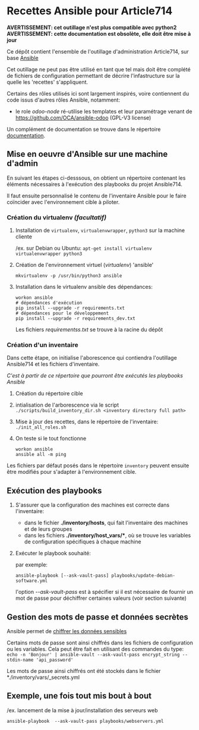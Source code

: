 # Recettes Ansible pour Article714

**AVERTISSEMENT: cet outillage n'est plus compatible avec python2**
**AVERTISSEMENT: cette documentation est obsolète, elle doit être mise à jour**

Ce dépôt contient l'ensemble de l'outillage d'administration Article714,
sur base [Ansible](http//ansible.com)

Cet outillage ne peut pas être utilisé en tant que tel mais doit être complété de
fichiers de configuration permettant de décrire l'infastructure sur la quelle les
'recettes' s'appliquent.

Certains des rôles utilisés ici sont largement inspirés, voire contiennent du code issus d'autres rôles Ansible, notamment:

- le role _odoo-node_ ré-utilise les templates et leur paramétrage venant de https://github.com/OCA/ansible-odoo (GPL-V3 license)

Un complément de documentation se trouve dans le répertoire [documentation](documentation/index.md).

## Mise en oeuvre d'Ansible sur une machine d'admin

En suivant les étapes ci-desssous, on obtient un répertoire contenant les éléments nécessaires à l'exécution des playbooks du projet Ansible714.

Il faut ensuite personnalisé le contenu de l'inventaire Ansible pour le faire coïncider avec l'environnement cible à piloter.

### Création du virtualenv _(facultatif)_

1. Installation de `virtualenv`, `virtualenvwrapper`, `python3` sur la machine cliente

   /ex. sur Debian ou Ubuntu:
   `apt-get install virtualenv virtualenvwrapper python3`

2. Création de l'environnement virtuel (_virtualenv_) 'ansible'

   `mkvirtualenv -p /usr/bin/python3 ansible`

3. Installation dans le virtualenv ansible des dépendances:

   ```shell
   workon ansible
   # dépendances d'exécution
   pip install --upgrade -r requirements.txt
   # dépendances pour le développement
   pip install --upgrade -r requirements_dev.txt
   ```

   Les fichiers _requirementss.txt_ se trouve à la racine du dépôt

### Création d'un inventaire

Dans cette étape, on initialise l'aborescence qui contiendra l'outillage Ansible714 et les fichiers d'inventaire.

_C'est à partir de ce répertoire que pourront être exécutés les playbooks Ansible_

1. Création du répertoire cible
2. intialisation de l'arborescence via le script `./scripts/build_inventory_dir.sh <inventory directory full path>`
3. Mise à jour des recettes, dans le répertoire de l'inventaire:
   `./init_all_roles.sh`
4. On teste si le tout fonctionne

   ```shell
   workon ansible
   ansible all -m ping
   ```

Les fichiers par défaut posés dans le répertoire `inventory` peuvent ensuite être modifiés pour s'adapter à l'environnement cible.

## Exécution des playbooks

1. S'assurer que la configuration des machines est correcte dans l'inventaire:

   - dans le fichier **./inventory/hosts**, qui fait l'inventaire des machines et de leurs groupes
   - dans les fichiers **./inventory/host_vars/\***, où se trouve les variables de configuration spécifiques à chaque machine

2. Exécuter le playbook souhaité:

   par exemple:

   ```shell
   ansible-playbook [--ask-vault-pass] playbooks/update-debian-software.yml
   ```

   l'option _--ask-vault-pass_ est à spécifier si il est nécessaire de fournir un mot de passe pour déchiffrer certaines valeurs (voir section suivante)

## Gestion des mots de passe et données secrètes

Ansible permet de [chiffrer les données sensibles](https://docs.ansible.com/ansible/latest/user_guide/vault.html)

Certains mots de passe sont ainsi chiffrés dans les fichiers de configuration ou les variables. Cela peut être fait
en utilisant des commandes du type:
`echo -n 'Bonjour' | ansible-vault --ask-vault-pass encrypt_string --stdin-name 'api_password'`

Les mots de passe ainsi chiffrés ont été stockés dans le fichier \*./inventory/vars/\_secrets.yml

## Exemple, une fois tout mis bout à bout

/ex. lancement de la mise à jour/installation des serveurs web

```shell
ansible-playbook  --ask-vault-pass playbooks/webservers.yml
```
